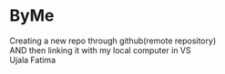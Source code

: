 # ByMe
Creating a new repo through github(remote repository) <br>
AND then linking it with my local computer in VS <br>
Ujala Fatima